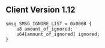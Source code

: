 ## Client Version 1.12

```rust,ignore
smsg SMSG_IGNORE_LIST = 0x006B {
    u8 amount_of_ignored;    
    u64[amount_of_ignored] ignored;    
}

```
